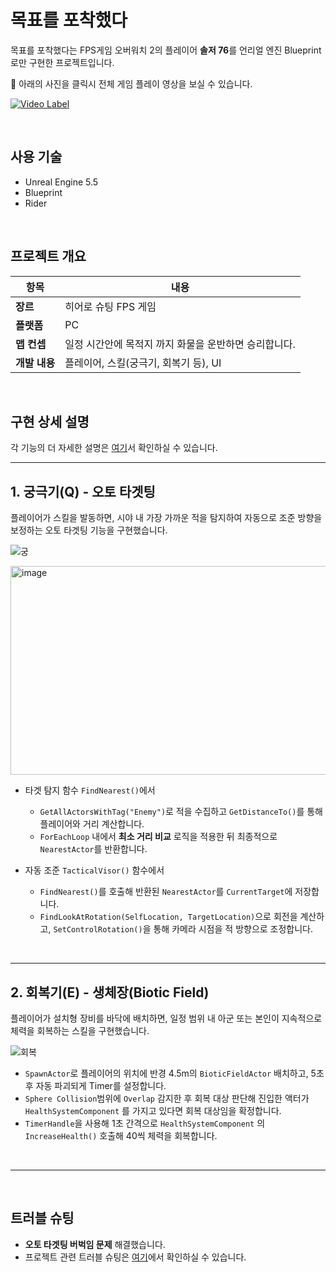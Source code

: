 # 목표를 포착했다
목표를 포착했다는 FPS게임 오버워치 2의 플레이어 **솔저 76**를 언리얼 엔진 Blueprint로만 구현한 프로젝트입니다.

🎥 아래의 사진을 클릭시 전체 게임 플레이 영상을 보실 수 있습니다.

[![Video Label](http://img.youtube.com/vi/HfFOyyPGaP8/0.jpg)](https://youtu.be/HfFOyyPGaP8)

<br>

## 사용 기술
- Unreal Engine 5.5
- Blueprint
- Rider

<br>

## 프로젝트 개요
| 항목 | 내용 |
| --- | --- |
| **장르** | 히어로 슈팅 FPS 게임 |
| **플랫폼** | PC |
| **맵 컨셉** | 일정 시간안에 목적지 까지 화물을 운반하면 승리합니다. |
| **개발 내용** | 플레이어, 스킬(궁극기, 회복기 등), UI |

<br>

## 구현 상세 설명
각 기능의 더 자세한 설명은 [여기](https://kimskye.notion.site/1cfb7f13b7a6800b863de8b3479e32b7?pvs=74)서 확인하실 수 있습니다.

---

## 1. 궁극기(Q) - 오토 타겟팅
플레이어가 스킬을 발동하면, 시야 내 가장 가까운 적을 탐지하여 자동으로 조준 방향을 보정하는 오토 타겟팅 기능을 구현했습니다.

![궁](https://github.com/user-attachments/assets/e47679a2-3617-4e2c-bbfd-6684718ca3ab)

<img width="1044" height="334" alt="image" src="https://github.com/user-attachments/assets/648eeec5-800b-420e-bcee-8c2c574e81e0" />


- 타겟 탐지 함수 `FindNearest()`에서
  
  - `GetAllActorsWithTag("Enemy")`로 적을 수집하고 `GetDistanceTo()`를 통해 플레이어와 거리 계산합니다.
  - `ForEachLoop` 내에서 **최소 거리 비교** 로직을 적용한 뒤 최종적으로 `NearestActor`를 반환합니다.
      
- 자동 조준 `TacticalVisor()` 함수에서
  
  - `FindNearest()`를 호출해 반환된 `NearestActor`를 `CurrentTarget`에 저장합니다.
  - `FindLookAtRotation(SelfLocation, TargetLocation)`으로 회전을 계산하고, `SetControlRotation()`을 통해 카메라 시점을 적 방향으로 조정합니다.

<br>

---

## 2. 회복기(E) - 생체장(Biotic Field)
플레이어가 설치형 장비를 바닥에 배치하면, 일정 범위 내 아군 또는 본인이 지속적으로 체력을 회복하는 스킬을 구현했습니다.

![회복](https://github.com/user-attachments/assets/67011aa6-acb7-4e59-917d-4387cfa8c70b)

- `SpawnActor`로 플레이어의 위치에 반경 4.5m의 `BioticFieldActor` 배치하고, 5초 후 자동 파괴되게 Timer를 설정합니다.
- `Sphere Collision`범위에 `Overlap` 감지한 후 회복 대상 판단해 진입한 액터가 `HealthSystemComponent` 를 가지고 있다면 회복 대상임을 확정합니다.
- `TimerHandle`을 사용해 1초 간격으로 `HealthSystemComponent` 의 `IncreaseHealth()` 호출해 40씩 체력을 회복합니다.

<br>

---

<br>

## 트러블 슈팅
- **오토 타겟팅 버벅임 문제**  해결했습니다.
- 프로젝트 관련 트러블 슈팅은 [여기](https://www.notion.so/kimskye/1cfb7f13b7a6800b863de8b3479e32b7?source=copy_link#20bb7f13b7a680f0ab58cd0cb7356ce7)에서 확인하실 수 있습니다.
